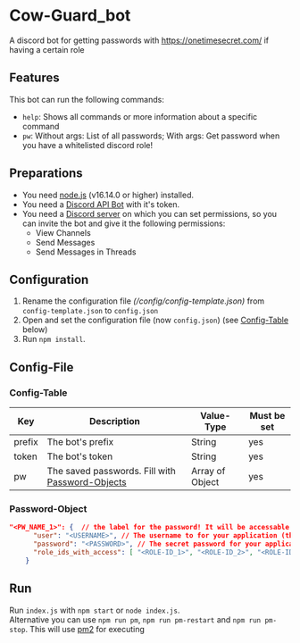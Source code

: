 # Cow-Guard_bot
A discord bot for getting passwords with https://onetimesecret.com/ if having a certain role

## Features
This bot can run the following commands:
* ```help```: Shows all commands or more information about a specific command
* ```pw```: Without args: List of all passwords; With args: Get password when you have a whitelisted discord role!

## Preparations
* You need [node.js](https://nodejs.org/en/) (v16.14.0 or higher) installed.
* You need a [Discord API Bot](https://discord.com/developers/applications) with it's token.
* You need a [Discord server](https://support.discord.com/hc/en-us/articles/204849977-How-do-I-create-a-server) on which you can set permissions, so you can invite the bot and give it the following permissions:
    * View Channels
    * Send Messages
    * Send Messages in Threads

## Configuration
1. Rename the configuration file *(/config/config-template.json)* from ```config-template.json``` to ```config.json```
2. Open and set the configuration file (now ```config.json```) (see [Config-Table](#Config-Table) below)
3. Run ```npm install```.

## Config-File
### Config-Table
| Key    | Description                                                         | Value-Type      | Must be set |
|--------|---------------------------------------------------------------------|-----------------|-------------|
| prefix | The bot's prefix                                                    | String          | yes         |
| token  | The bot's token                                                     | String          | yes         |
| pw     | The saved passwords. Fill with [Password-Objects](#Password-Object) | Array of Object | yes         |

### Password-Object
```json
"<PW_NAME_1>": {  // the label for the password! It will be accessable via pw command (pw <PW_NAMW>) 
      "user": "<USERNAME>", // The username to for your application (this will send plain text)
      "password": "<PASSWORD>", // The secret password for your application (this will send via onetimesecret)
      "role_ids_with_access": [ "<ROLE-ID_1>", "<ROLE-ID_2>", "<ROLE-ID_3>" ] // only if a member has one of this roles, he/she has access to get this password via pw <PW_NAME>
    }
```

## Run
Run ```index.js``` with ```npm start``` or ```node index.js```. \
Alternative you can use `npm run pm`, `npm run pm-restart` and `npm run pm-stop`.
This will use [pm2](https://discordjs.guide/improving-dev-environment/pm2.html) for executing

